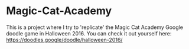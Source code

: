 # Magic-Cat-Academy
This is a project where I try to 'replicate' the Magic Cat Academy Google doodle game in Halloween 2016.
You can check it out yourself here: https://doodles.google/doodle/halloween-2016/

